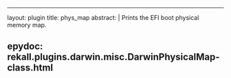 
---
layout: plugin
title: phys_map
abstract: |
    Prints the EFI boot physical memory map.

epydoc: rekall.plugins.darwin.misc.DarwinPhysicalMap-class.html
---
